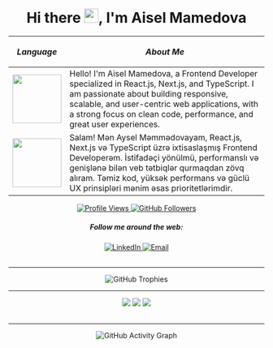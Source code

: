 <h1 align='center'>Hi there <img src="https://media.giphy.com/media/hvRJCLFzcasrR4ia7z/giphy.gif" width="28">, I'm Aisel Mamedova</h1>

<!-- About Me Section -->
| *Language* | <p align="center">*About Me*</p> |
| :---: | :--- |
| <img src="https://bewerbung.co/wp-content/uploads/2018/07/bewerbung-englisch.jpg" width='96'>  | Hello! I'm Aisel Mamedova, a Frontend Developer specialized in React.js, Next.js, and TypeScript. I am passionate about building responsive, scalable, and user-centric web applications, with a strong focus on clean code, performance, and great user experiences. |
| <img src="https://imgs.search.brave.com/_9AUuuQ4lxsbhGjbMR4bs2W9WkGkjlyGkVQ5vm4PUn0/rs:fit:1200:600:1/g:ce/aHR0cDovL2Vhc3lz/Y2llbmNlZm9ya2lk/cy5jb20vd3AtY29u/dGVudC91cGxvYWRz/LzIwMTQvMDMvRnVu/LUVhcnRoLVNjaWVu/Y2UtZm9yLUtpZHMt/QWxsLWFib3V0LUF6/ZXJiYWlqYW4tSW1h/Z2Utb2YtdGhlLU5h/dGlvbmFsLUZsYWct/b2YtQXplcmJhaWph/bi5wbmc" width='96'>  | Salam! Mən Aysel Məmmədovayam, React.js, Next.js və TypeScript üzrə ixtisaslaşmış Frontend Developerəm. İstifadəçi yönülmü, performanslı və genişlənə bilən veb tətbiqlər qurmaqdan zövq alıram. Təmiz kod, yüksək performans və güclü UX prinsipləri mənim əsas prioritetlərimdir. |

<!-- Statistics -->
<div align="center">
  <a href="https://github.com/AMammedova">
    <img src="https://komarev.com/ghpvc/?username=AMammedova&color=blue" alt="Profile Views" />
  </a>
  <a href="https://github.com/AMammedova?tab=followers">
    <img src="https://img.shields.io/github/followers/AMammedova?style=flat-square&color=red" alt="GitHub Followers" />
  </a>
</div>

<!-- Social Links -->
<div align="center">
  <h5><p>Follow me around the web:</p></h5>
  <a href="https://www.linkedin.com/in/aysel-mammedova/" target="_blank">
    <img src="https://img.shields.io/badge/LinkedIn-Connect-blue?style=flat-square&logo=linkedin" alt="LinkedIn" />
  </a>
  <a href="mailto:ayselmemmedova1718@gmail.com" target="_blank">
    <img src="https://img.shields.io/badge/Email-Contact-green?style=flat-square&logo=gmail" alt="Email" />
  </a>
</div>

<br />

<hr />

<!-- GitHub Trophies -->
<div align="center">
  <img src="https://github-profile-trophy.vercel.app/?username=AMammedova&theme=darkhub&margin-w=15" alt="GitHub Trophies" />
</div>

<hr />

<!-- GitHub Stats -->
<div align="center">
  <img src="https://github-readme-stats.vercel.app/api?username=AMammedova&show_icons=true&theme=radical" />
  <img src="https://github-readme-streak-stats.herokuapp.com?user=AMammedova&theme=radical&date_format=M%20j%5B%2C%20Y%5D" />
  <img src="https://github-readme-stats.vercel.app/api/top-langs/?username=AMammedova&layout=compact&theme=radical" />
</div>

<br />

<hr />

<!-- GitHub Activity Graph -->
<div align="center">
  <img src="https://github-readme-activity-graph.vercel.app/graph?username=AMammedova&theme=xcode" alt="GitHub Activity Graph" />
</div>

<br />
